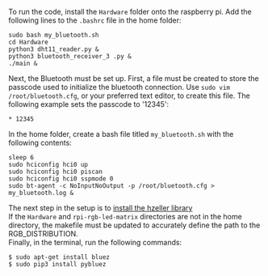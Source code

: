 To run the code, install the `Hardware` folder onto the raspberry pi. Add the following lines to the `.bashrc` file in the home folder:
```
sudo bash my_bluetooth.sh
cd Hardware
python3 dht11_reader.py &
python3 bluetooth_receiver_3 .py &
./main &
```
Next, the Bluetooth must be set up. First, a file must be created to store the passcode used to initialize the bluetooth connection. Use `sudo vim /root/bluetooth.cfg`, or your preferred text editor, to create this file. The following example sets the passcode to '12345':
```
* 12345
```
In the home folder, create a bash file titled `my_bluetooth.sh` with the following contents:
```
sleep 6
sudo hciconfig hci0 up
sudo hciconfig hci0 piscan
sudo hciconfig hci0 sspmode 0
sudo bt-agent -c NoInputNoOutput -p /root/bluetooth.cfg > my_bluetooth.log &
```
The next step in the setup is to [install the hzeller library](https://github.com/hzeller/rpi-rgb-led-matrix)<br>
If the `Hardware` and  `rpi-rgb-led-matrix` directories are not in the home directory, the makefile must be updated to accurately define the path to the RGB_DISTRIBUTION.<br>
Finally, in the terminal, run the following commands:
```
$ sudo apt-get install bluez
$ sudo pip3 install pybluez
```
